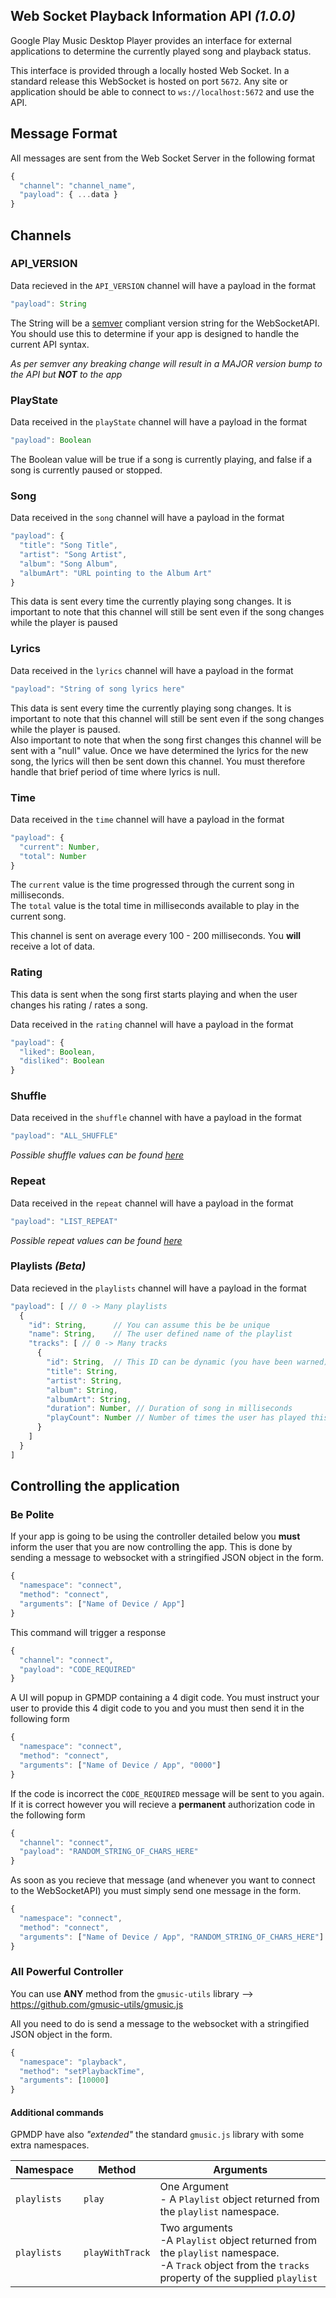 Web Socket Playback Information API *(1.0.0)*
-------------------------------------------

Google Play Music Desktop Player provides an interface for external
applications to determine the currently played song and playback status.

This interface is provided through a locally hosted Web Socket.  In a standard
release this WebSocket is hosted on port `5672`.  Any site or application should
be able to connect to `ws://localhost:5672` and use the API.

## Message Format

All messages are sent from the Web Socket Server in the following format

```js
{
  "channel": "channel_name",
  "payload": { ...data }
}
```

## Channels

### API_VERSION

Data recieved in the `API_VERSION` channel will have a payload in the format

```js
"payload": String
```

The String will be a [semver](http://semver.org/) compliant version string for the WebSocketAPI.
You should use this to determine if your app is designed to handle the current
API syntax.

*As per semver any breaking change will result in a MAJOR version bump to the API
but **NOT** to the app*

### PlayState

Data received in the `playState` channel will have a payload in the format

```js
"payload": Boolean
```

The Boolean value will be true if a song is currently playing, and false if a
song is currently paused or stopped.

### Song

Data received in the `song` channel will have a payload in the format

```js
"payload": {
  "title": "Song Title",
  "artist": "Song Artist",
  "album": "Song Album",
  "albumArt": "URL pointing to the Album Art"
}
```

This data is sent every time the currently playing song changes.  It is important
to note that this channel will still be sent even if the song changes while the
player is paused

### Lyrics

Data received in the `lyrics` channel will have a payload in the format

```js
"payload": "String of song lyrics here"
```

This data is sent every time the currently playing song changes.  It is important
to note that this channel will still be sent even if the song changes while the
player is paused.  
Also important to note that when the song first changes this
channel will be sent with a "null" value.  Once we have determined the lyrics
for the new song, the lyrics will then be sent down this channel.  You must therefore
handle that brief period of time where lyrics is null.

### Time

Data received in the `time` channel will have a payload in the format

```js
"payload": {
  "current": Number,
  "total": Number
}
```

The `current` value is the time progressed through the current song in milliseconds.  
The `total` value is the total time in milliseconds available to play in the current
song.

This channel is sent on average every 100 - 200 milliseconds.  You **will** receive a lot of data.

### Rating

This data is sent when the song first starts playing and when the user changes his rating / rates a song.

Data received in the `rating` channel will have a payload in the format

```js
"payload": {
  "liked": Boolean,
  "disliked": Boolean
}
```

### Shuffle

Data received in the `shuffle` channel with have a payload in the format

```js
"payload": "ALL_SHUFFLE"
```

*Possible shuffle values can be found [here](https://github.com/gmusic-utils/gmusic.js#playbackgetshuffle)*

### Repeat

Data received in the `repeat` channel will have a payload in the format

```js
"payload": "LIST_REPEAT"
```

*Possible repeat values can be found [here](https://github.com/gmusic-utils/gmusic.js#playbackgetrepeat)*


### Playlists *(Beta)*

Data recieved in the `playlists` channel will have a payload in the format

```js
"payload": [ // 0 -> Many playlists
  {
    "id": String,      // You can assume this be be unique
    "name": String,    // The user defined name of the playlist
    "tracks": [ // 0 -> Many tracks
      {
        "id": String,  // This ID can be dynamic (you have been warned)
        "title": String,
        "artist": String,
        "album": String,
        "albumArt": String,
        "duration": Number, // Duration of song in milliseconds
        "playCount": Number // Number of times the user has played this song
      }
    ]
  }
]
```

## Controlling the application

### Be Polite

If your app is going to be using the controller detailed below you **must** inform the user that you are
now controlling the app.  This is done by sending a message to websocket with a stringified JSON object
in the form.

```js
{
  "namespace": "connect",
  "method": "connect",
  "arguments": ["Name of Device / App"]
}
```

This command will trigger a response

```js
{
  "channel": "connect",
  "payload": "CODE_REQUIRED"
}
```

A UI will popup in GPMDP containing a 4 digit code.  You must instruct your user to provide this 4 digit code to you and you must then send it in the following form

```js
{
  "namespace": "connect",
  "method": "connect",
  "arguments": ["Name of Device / App", "0000"]
}
```

If the code is incorrect the `CODE_REQUIRED` message will be sent to you again.  If it is correct however you will recieve a **permanent** authorization code in the following form

```js
{
  "channel": "connect",
  "payload": "RANDOM_STRING_OF_CHARS_HERE"
}
```

As soon as you recieve that message (and whenever you want to connect to the WebSocketAPI) you must simply send one message in the form.

```js
{
  "namespace": "connect",
  "method": "connect",
  "arguments": ["Name of Device / App", "RANDOM_STRING_OF_CHARS_HERE"]
}
```

### All Powerful Controller

You can use **ANY** method from the `gmusic-utils` library --> https://github.com/gmusic-utils/gmusic.js

All you need to do is send a message to the websocket with a stringified JSON object in the form.

```js
{
  "namespace": "playback",
  "method": "setPlaybackTime",
  "arguments": [10000]
}
```

 #### Additional commands

 GPMDP have also *"extended"* the standard `gmusic.js` library with some extra namespaces.


| Namespace | Method | Arguments |
|-----------|--------|-----------|
| `playlists` | `play` | One Argument<br />- A `Playlist` object returned from the `playlist` namespace. |
| `playlists` | `playWithTrack` | Two arguments<br />-A `Playlist` object returned from the `playlist` namespace.<br />-A `Track` object from the `tracks` property of the supplied `playlist` |
